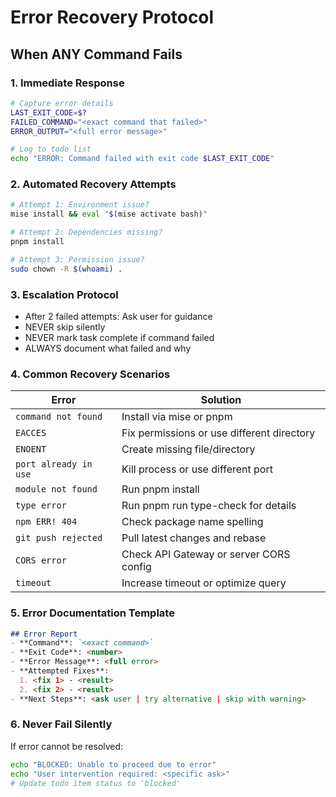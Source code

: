# Error Recovery Protocol

## When ANY Command Fails

### 1. Immediate Response
```bash
# Capture error details
LAST_EXIT_CODE=$?
FAILED_COMMAND="<exact command that failed>"
ERROR_OUTPUT="<full error message>"

# Log to todo list
echo "ERROR: Command failed with exit code $LAST_EXIT_CODE"
```

### 2. Automated Recovery Attempts

```bash
# Attempt 1: Environment issue?
mise install && eval "$(mise activate bash)"

# Attempt 2: Dependencies missing?
pnpm install

# Attempt 3: Permission issue?
sudo chown -R $(whoami) .
```

### 3. Escalation Protocol
- After 2 failed attempts: Ask user for guidance
- NEVER skip silently
- NEVER mark task complete if command failed
- ALWAYS document what failed and why

### 4. Common Recovery Scenarios

| Error | Solution |
|-------|----------|
| `command not found` | Install via mise or pnpm |
| `EACCES` | Fix permissions or use different directory |
| `ENOENT` | Create missing file/directory |
| `port already in use` | Kill process or use different port |
| `module not found` | Run pnpm install |
| `type error` | Run pnpm run type-check for details |
| `npm ERR! 404` | Check package name spelling |
| `git push rejected` | Pull latest changes and rebase |
| `CORS error` | Check API Gateway or server CORS config |
| `timeout` | Increase timeout or optimize query |

### 5. Error Documentation Template
```markdown
## Error Report
- **Command**: `<exact command>`
- **Exit Code**: <number>
- **Error Message**: <full error>
- **Attempted Fixes**: 
  1. <fix 1> - <result>
  2. <fix 2> - <result>
- **Next Steps**: <ask user | try alternative | skip with warning>
```

### 6. Never Fail Silently
If error cannot be resolved:
```bash
echo "BLOCKED: Unable to proceed due to error"
echo "User intervention required: <specific ask>"
# Update todo item status to 'blocked'
```